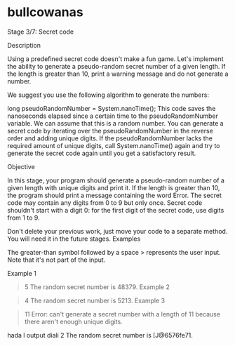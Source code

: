 # bullcowanas
Stage 3/7: Secret code

Description

Using a predefined secret code doesn't make a fun game. Let's implement the ability to generate a pseudo-random secret number of a given length. If the length is greater than 10, print a warning message and do not generate a number.

We suggest you use the following algorithm to generate the numbers:

long pseudoRandomNumber = System.nanoTime();
This code saves the nanoseconds elapsed since a certain time to the pseudoRandomNumber variable. We can assume that this is a random number. You can generate a secret code by iterating over the pseudoRandomNumber in the reverse order and adding unique digits. If the pseudoRandomNumber lacks the required amount of unique digits, call System.nanoTime() again and try to generate the secret code again until you get a satisfactory result.

Objective

In this stage, your program should generate a pseudo-random number of a given length with unique digits and print it. If the length is greater than 10, the program should print a message containing the word Error. The secret code may contain any digits from 0 to 9 but only once. Secret code shouldn't start with a digit 0: for the first digit of the secret code, use digits from 1 to 9.

Don't delete your previous work, just move your code to a separate method. You will need it in the future stages.
Examples

The greater-than symbol followed by a space > represents the user input. Note that it's not part of the input.

Example 1

> 5
The random secret number is 48379.
Example 2

> 4
The random secret number is 5213.
Example 3

> 11
Error: can't generate a secret number with a length of 11 because there aren't enough unique digits.



hada l output diali
2 
The random secret number is [J@6576fe71.

